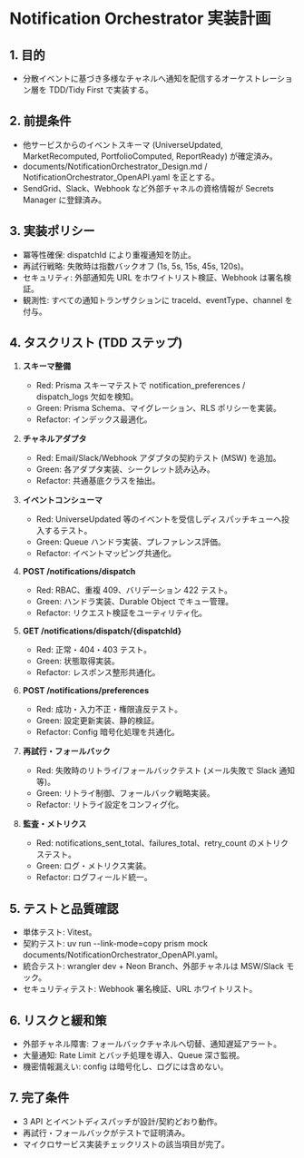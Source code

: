 # Notification Orchestrator 実装計画

## 1. 目的
- 分散イベントに基づき多様なチャネルへ通知を配信するオーケストレーション層を TDD/Tidy First で実装する。

## 2. 前提条件
- 他サービスからのイベントスキーマ (UniverseUpdated, MarketRecomputed, PortfolioComputed, ReportReady) が確定済み。
- documents/NotificationOrchestrator_Design.md / NotificationOrchestrator_OpenAPI.yaml を正とする。
- SendGrid、Slack、Webhook など外部チャネルの資格情報が Secrets Manager に登録済み。

## 3. 実装ポリシー
- 冪等性確保: dispatchId により重複通知を防止。
- 再試行戦略: 失敗時は指数バックオフ (1s, 5s, 15s, 45s, 120s)。
- セキュリティ: 外部通知先 URL をホワイトリスト検証、Webhook は署名検証。
- 観測性: すべての通知トランザクションに traceId、eventType、channel を付与。

## 4. タスクリスト (TDD ステップ)
1. **スキーマ整備**
   - Red: Prisma スキーマテストで notification_preferences / dispatch_logs 欠如を検知。
   - Green: Prisma Schema、マイグレーション、RLS ポリシーを実装。
   - Refactor: インデックス最適化。

2. **チャネルアダプタ**
   - Red: Email/Slack/Webhook アダプタの契約テスト (MSW) を追加。
   - Green: 各アダプタ実装、シークレット読み込み。
   - Refactor: 共通基底クラスを抽出。

3. **イベントコンシューマ**
   - Red: UniverseUpdated 等のイベントを受信しディスパッチキューへ投入するテスト。
   - Green: Queue ハンドラ実装、プレファレンス評価。
   - Refactor: イベントマッピング共通化。

4. **POST /notifications/dispatch**
   - Red: RBAC、重複 409、バリデーション 422 テスト。
   - Green: ハンドラ実装、Durable Object でキュー管理。
   - Refactor: リクエスト検証をユーティリティ化。

5. **GET /notifications/dispatch/{dispatchId}**
   - Red: 正常・404・403 テスト。
   - Green: 状態取得実装。
   - Refactor: レスポンス整形共通化。

6. **POST /notifications/preferences**
   - Red: 成功・入力不正・権限違反テスト。
   - Green: 設定更新実装、静的検証。
   - Refactor: Config 暗号化処理を共通化。

7. **再試行・フォールバック**
   - Red: 失敗時のリトライ/フォールバックテスト (メール失敗で Slack 通知等)。
   - Green: リトライ制御、フォールバック戦略実装。
   - Refactor: リトライ設定をコンフィグ化。

8. **監査・メトリクス**
   - Red: notifications_sent_total、failures_total、retry_count のメトリクステスト。
   - Green: ログ・メトリクス実装。
   - Refactor: ログフィールド統一。

## 5. テストと品質確認
- 単体テスト: Vitest。
- 契約テスト: uv run --link-mode=copy prism mock documents/NotificationOrchestrator_OpenAPI.yaml。
- 統合テスト: wrangler dev + Neon Branch、外部チャネルは MSW/Slack モック。
- セキュリティテスト: Webhook 署名検証、URL ホワイトリスト。

## 6. リスクと緩和策
- 外部チャネル障害: フォールバックチャネルへ切替、通知遅延アラート。
- 大量通知: Rate Limit とバッチ処理を導入、Queue 深さ監視。
- 機密情報漏えい: config は暗号化し、ログには含めない。

## 7. 完了条件
- 3 API とイベントディスパッチが設計/契約どおり動作。
- 再試行・フォールバックがテストで証明済み。
- マイクロサービス実装チェックリストの該当項目が完了。

